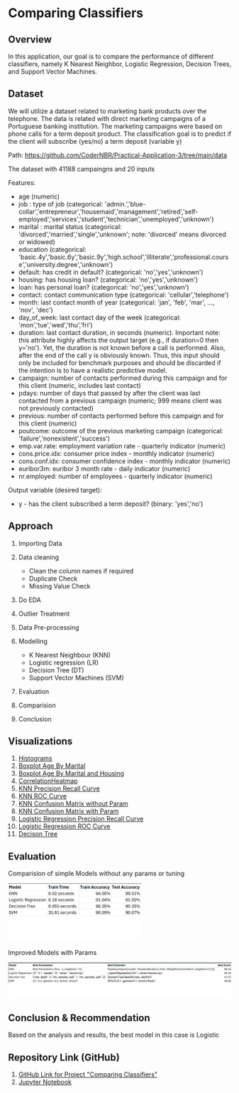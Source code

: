 # Comparing Classifiers

## Overview

In this application, our goal is to compare the performance of different classifiers, namely K Nearest Neighbor, Logistic Regression, Decision Trees, and Support Vector Machines. 

## Dataset

We will utilize a dataset related to marketing bank products over the telephone. 
The data is related with direct marketing campaigns of a Portuguese banking institution. The marketing campaigns were based on phone calls for a term deposit product.
The classification goal is to predict if the client will subscribe (yes/no) a term deposit (variable y)

Path: https://github.com/CoderNBR/Practical-Application-3/tree/main/data
	
The dataset with 41188 campaingns and 20 inputs

Features:
* age (numeric)
* job : type of job (categorical: 'admin.','blue-collar','entrepreneur','housemaid','management','retired','self-employed','services','student','technician','unemployed','unknown')
* marital : marital status (categorical: 'divorced','married','single','unknown'; note: 'divorced' means divorced or widowed)
* education (categorical: 'basic.4y','basic.6y','basic.9y','high.school','illiterate','professional.course','university.degree','unknown')
* default: has credit in default? (categorical: 'no','yes','unknown')
* housing: has housing loan? (categorical: 'no','yes','unknown')
* loan: has personal loan? (categorical: 'no','yes','unknown')
* contact: contact communication type (categorical: 'cellular','telephone')
* month: last contact month of year (categorical: 'jan', 'feb', 'mar', ..., 'nov', 'dec')
* day_of_week: last contact day of the week (categorical: 'mon','tue','wed','thu','fri')
* duration: last contact duration, in seconds (numeric). Important note: this attribute highly affects the output target (e.g., if duration=0 then y='no'). Yet, the duration is not known before a call is performed. Also, after the end of the call y is obviously known. Thus, this input should only be included for benchmark purposes and should be discarded if the intention is to have a realistic predictive model.
* campaign: number of contacts performed during this campaign and for this client (numeric, includes last contact)
* pdays: number of days that passed by after the client was last contacted from a previous campaign (numeric; 999 means client was not previously contacted)
* previous: number of contacts performed before this campaign and for this client (numeric)
* poutcome: outcome of the previous marketing campaign (categorical: 'failure','nonexistent','success')
* emp.var.rate: employment variation rate - quarterly indicator (numeric)
* cons.price.idx: consumer price index - monthly indicator (numeric)
* cons.conf.idx: consumer confidence index - monthly indicator (numeric)
* euribor3m: euribor 3 month rate - daily indicator (numeric)
* nr.employed: number of employees - quarterly indicator (numeric)

Output variable (desired target):
* y - has the client subscribed a term deposit? (binary: 'yes','no')

## Approach

1. Importing Data
2. Data cleaning
    - Clean the column names if required
    - Duplicate Check
    - Missing Value Check
 
3. Do EDA
4. Outlier Treatment
5. Data Pre-processing
6. Modelling
	- K Nearest Neighbour (KNN)
    - Logistic regression (LR)  
    - Decision Tree (DT)
    - Support Vector Machines (SVM)
7. Evaluation
8. Comparision
9. Conclusion

## Visualizations

1. [Histograms](https://github.com/CoderNBR/Practical-Application-3/blob/main/images/Histograms.png)
2. [Boxplot Age By Marital](https://github.com/CoderNBR/Practical-Application-3/blob/main/images/BoxplotAgeByMarital.png)
3. [Boxplot Age By Marital and Housing](https://github.com/CoderNBR/Practical-Application-3/blob/main/images/BoxplotAgeByMaritalHousing.png)
4. [CorrelationHeatmap](https://github.com/CoderNBR/Practical-Application-3/blob/main/images/CorrelationHeatmap.png)
5. [KNN Precision Recall Curve](https://github.com/CoderNBR/Practical-Application-3/blob/main/images/KNNPrecisionRecallCurve.png)
6. [KNN ROC Curve](https://github.com/CoderNBR/Practical-Application-3/blob/main/images/KNNROCCurve.png)
7. [KNN Confusion Matrix without Param](https://github.com/CoderNBR/Practical-Application-3/blob/main/images/KNNConfMatwithoutParam.png)
8. [KNN Confusion Matrix with Param](https://github.com/CoderNBR/Practical-Application-3/blob/main/images/KNNConfMatwithParam.png)
9. [Logistic Regression Precision Recall Curve](https://github.com/CoderNBR/Practical-Application-3/blob/main/images/LRPrecisionRecallCurve.png)
10. [Logistic Regression ROC Curve](https://github.com/CoderNBR/Practical-Application-3/blob/main/images/LRROCCurve.png)
11. [Decison Tree](https://github.com/CoderNBR/Practical-Application-3/blob/main/images/DecisionTree.png)

  
## Evaluation

Comparision of simple Models without any params or tuning 

<img width="300" alt="" src="https://github.com/CoderNBR/Practical-Application-3/blob/main/images/ModelswithoutParams.png">

Improved Models with Params

<img width="900" alt="" src="https://github.com/CoderNBR/Practical-Application-3/blob/main/images/ImprovedModelwithParamSetting.png">


## Conclusion & Recommendation

Based on the analysis and results, the best model in this case is Logistic

## Repository Link (GitHub)

1. [GitHub Link for Project "Comparing Classifiers"](https://github.com/CoderNBR/Practical-Application-3)
2. [Jupyter Notebook](https://github.com/CoderNBR/Practical-Application-3/blob/main/PracticalApplication3.ipynb)








   
